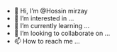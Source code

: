 - 👋 Hi, I’m @Hossin mirzay
- 👀 I’m interested in ...
- 🌱 I’m currently learning ...
- 💞️ I’m looking to collaborate on ...
- 📫 How to reach me ...

<!---
Hossinmirzay/Hossinmirzay is a ✨ special ✨ repository because its `README.md` (this file) appears on your GitHub profile.
You can click the Preview link to take a look at your changes.
--->
